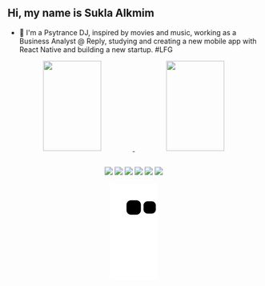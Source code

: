 ## Hi, my name is Sukla Alkmim

- 🚀 I'm a Psytrance DJ, inspired by movies and music, working as a Business Analyst @ Reply, studying and creating a new mobile app with React Native and building a new startup. #LFG


<div align="center">
  <a href="https://github.com/suklaalkmim">
  <img width="48%" height="180em" src="https://github-readme-stats.vercel.app/api?username=suklaalkmim&show_icons=true&theme=dracula&include_all_commits=true&count_private=true"/>
  <img width="48%" height="180em" src="https://github-readme-stats.vercel.app/api/top-langs/?username=suklaalkmim&layout=compact&langs_count=7&theme=dracula"/>
</div>

  ##
 
<div align="center"> 
  <a href = "mailto:sukla.alkmim@gmail.com"><img src="https://img.shields.io/badge/-Gmail-%23333?style=for-the-badge&logo=gmail&logoColor=white" target="_blank"></a>
  <a href="https://instagram.com/sunblastmusic" target="_blank"><img src="https://img.shields.io/badge/-Instagram-%23E4405F?style=for-the-badge&logo=instagram&logoColor=white" target="_blank"></a>
  <a href="https://www.linkedin.com/in/sukla-alkmim-aa08b845/" target="_blank"><img src="https://img.shields.io/badge/-LinkedIn-%230077B5?style=for-the-badge&logo=linkedin&logoColor=white" target="_blank"></a> 
  <a href="https://twitter.com/sunblastmusic" target="_blank"><img src="https://img.shields.io/badge/Twitter-1DA1F2?style=for-the-badge&logo=twitter&logoColor=white" target="_blank"></a>
  <a href="https://soundcloud.com/sunblastmusic" targ="_blank"><img src="https://img.shields.io/badge/SoundCloud-FF3300?style=for-the-badge&logo=soundcloud&logoColor=white" target="_blank"></a>
 	<a href="https://www.twitch.tv/sunblastmusic" target="_blank"><img src="https://img.shields.io/badge/Twitch-9146FF?style=for-the-badge&logo=twitch&logoColor=white" target="_blank"></a>

  ![Snake animation](https://github.com/suklaalkmim/suklaalkmim/blob/output/github-contribution-grid-snake.svg)
 
</div>
